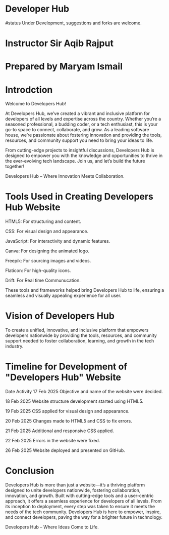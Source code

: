 # Developer Hub
#status
Under Development, suggestions and forks are welcome.

# Instructor Sir Aqib Rajput

# Prepared by Maryam Ismail

# Introdction
Welcome to Developers Hub!

At Developers Hub, we’ve created a vibrant and inclusive platform for developers of all levels and expertise across the country. Whether you’re a seasoned professional, a budding coder, or a tech enthusiast, this is your go-to space to connect, collaborate, and grow. As a leading software house, we’re passionate about fostering innovation and providing the tools, resources, and community support you need to bring your ideas to life.

From cutting-edge projects to insightful discussions, Developers Hub is designed to empower you with the knowledge and opportunities to thrive in the ever-evolving tech landscape. Join us, and let’s build the future together!

Developers Hub – Where Innovation Meets Collaboration.

# Tools Used in Creating Developers Hub Website
 
HTML5: For structuring and content.

CSS: For visual design and appearance.

JavaScript: For interactivity and dynamic features.

Canva: For designing the animated logo.

Freepik: For sourcing images and videos.

Flaticon: For high-quality icons.

Drift: For Real time Communucation.

These tools and frameworks helped bring Developers Hub to life, ensuring a seamless and visually appealing experience for all user.

# Vision of Developers Hub

To create a unified, innovative, and inclusive platform that empowers developers nationwide by providing the tools, resources, and community support needed to foster collaboration, learning, and growth in the tech industry.
# Timeline for Development of "Developers Hub" Website

Date	Activity
17 Feb 2025	Objective and name of the website were decided.

18 Feb 2025	Website structure development started using HTML5.

19 Feb 2025	CSS applied for visual design and appearance.

20 Feb 2025	Changes made to HTML5 and CSS to fix errors.

21 Feb 2025	Additional and responsive CSS applied.

22 Feb 2025	Errors in the website were fixed.

26 Feb 2025	Website deployed and presented on GitHub.

# Conclusion

Developers Hub is more than just a website—it’s a thriving platform designed to unite developers nationwide, fostering collaboration, innovation, and growth. Built with cutting-edge tools and a user-centric approach, it offers a seamless experience for developers of all levels. From its inception to deployment, every step was taken to ensure it meets the needs of the tech community. Developers Hub is here to empower, inspire, and connect developers, paving the way for a brighter future in technology.

Developers Hub – Where Ideas Come to Life.
